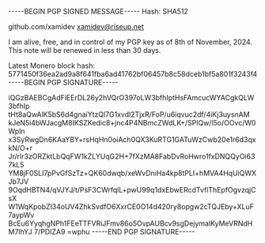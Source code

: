 -----BEGIN PGP SIGNED MESSAGE-----
Hash: SHA512

github.com/xamidev <xamidev@riseup.net>

I am alive, free, and in control of my PGP key as of 8th of November, 2024.
This note will be renewed in less than 30 days.

Latest Monero block hash:
5771450f36ea2ad9a8f641fba6ad41762bf06457b8c58dceb1bf5a801f3243f4
-----BEGIN PGP SIGNATURE-----

iQGzBAEBCgAdFiEErDL26y2hVQrO397oLW3bfhIptHsFAmcucWYACgkQLW3bfhIp
tHt8aQwAlK5bS6d4gnaiYtzQl7G1xvdl2TjxR/FoP/u6iqvuc2df/4iKj3uysnAM
kJeN5i4bWJacgM8IKSZKedic8+jnc4P4NBmcZWdLK+/SPlQw/l5o/OOvc/W0Wpln
x3SyRwgDn6KAaYBY+rsHqHn0oiAch0QX3KuRTG1GATuWzCwb20e1r6d3qxkN/O+r
Jr/rlr3zORZktLbQqFW1kZLYUqG2H+7fXzMA8FabDvRoHwro1fxDNQQyOi637kL5
YM8jF0SLI7pPvGfSzTz+QK60dwqb/xeWvDniHa4kp8tPLI+hMVA4HqUiQWXJb7JV
9OqdHBTN4/qVJYJ/t/PsF3CWrfqlL+pwU99q1dxEbwERcdTvflThEpfOgvzqjCsX
W1WqKpobZl34oUV4ZhkSvdfO6XxrCE0O14d420ry8opgw2cTQJEby+XLuF7aypWv
BcEu6YyqhgNPh1FEeTTFVRiJFmv86o5OvpAUBcv9sgDejymalKyMeVRNdHM7lhYJ
7/PDIZA9
=wphu
-----END PGP SIGNATURE-----

